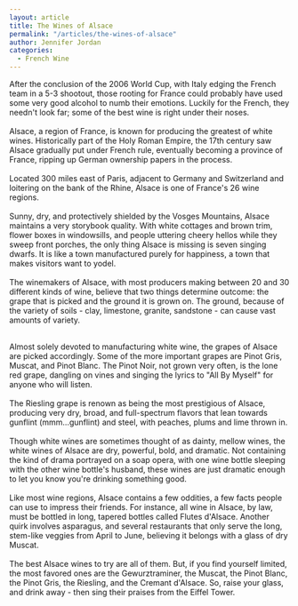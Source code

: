 ```yaml
---
layout: article
title: The Wines of Alsace
permalink: "/articles/the-wines-of-alsace"
author: Jennifer Jordan
categories:
  - French Wine
---
```

	
<p>After the conclusion of the 2006 World Cup, with Italy edging the French team in a 5-3 shootout, those rooting for France could probably have used some very good alcohol to numb their emotions. Luckily for the French, they needn't look far; some of the best wine is right under their noses. <br>
<br>
Alsace, a region of France, is known for producing the greatest of white wines. Historically part of the Holy Roman Empire, the 17th century saw Alsace gradually put under French rule, eventually becoming a province of France, ripping up German ownership papers in the process. <br>
<br>
Located 300 miles east of Paris, adjacent to Germany and Switzerland and loitering on the bank of the Rhine, Alsace is one of France's 26 wine regions. <br>
<br>
Sunny, dry, and protectively shielded by the Vosges Mountains, Alsace maintains a very storybook quality. With white cottages and brown trim, flower boxes in windowsills, and people uttering cheery hellos while they sweep front porches, the only thing Alsace is missing is seven singing dwarfs. It is like a town manufactured purely for happiness, a town that makes visitors want to yodel. <br>
<br>
The winemakers of Alsace, with most producers making between 20 and 30 different kinds of wine, believe that two things determine outcome: the grape that is picked and the ground it is grown on. The ground, because of the variety of soils - clay, limestone, granite, sandstone - can cause vast amounts of variety.</p>
<p><br>
Almost solely devoted to manufacturing white wine, the grapes of Alsace are picked accordingly. Some of the more important grapes are Pinot Gris, Muscat, and Pinot Blanc. The Pinot Noir, not grown very often, is the lone red grape, dangling on vines and singing the lyrics to "All By Myself" for anyone who will listen. <br>
<br>
The Riesling grape is renown as being the most prestigious of Alsace, producing very dry, broad, and full-spectrum flavors that lean towards gunflint (mmm...gunflint) and steel, with peaches, plums and lime thrown in. <br>
<br>
Though white wines are sometimes thought of as dainty, mellow wines, the white wines of Alsace are dry, powerful, bold, and dramatic. Not containing the kind of drama portrayed on a soap opera, with one wine bottle sleeping with the other wine bottle's husband, these wines are just dramatic enough to let you know you're drinking something good. <br>
<br>
Like most wine regions, Alsace contains a few oddities, a few facts people can use to impress their friends. For instance, all wine in Alsace, by law, must be bottled in long, tapered bottles called Flutes d'Alsace. Another quirk involves asparagus, and several restaurants that only serve the long, stem-like veggies from April to June, believing it belongs with a glass of dry Muscat. <br>
<br>
The best Alsace wines to try are all of them. But, if you find yourself limited, the most favored ones are the Gewurztraminer, the Muscat, the Pinot Blanc, the Pinot Gris, the Riesling, and the Cremant d'Alsace. So, raise your glass, and drink away - then sing their praises from the Eiffel Tower.</p>
